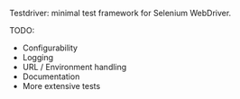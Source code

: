 Testdriver: minimal test framework for Selenium WebDriver.

TODO:
* Configurability
* Logging
* URL / Environment handling
* Documentation
* More extensive tests
